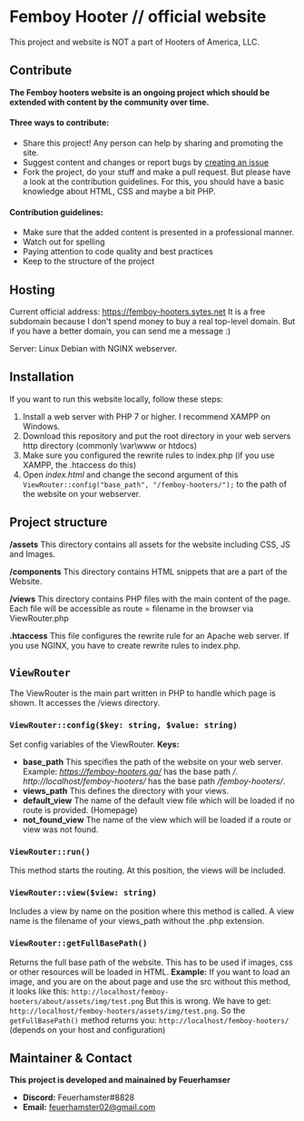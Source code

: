 # Femboy Hooter // official website
This project and website is NOT a part of Hooters of America, LLC.

## Contribute
**The Femboy hooters website is an ongoing project which should be extended with content by the community over time.**

#### Three ways to contribute:
- Share this project! Any person can help by sharing and promoting the site.
- Suggest content and changes or report bugs by [creating an issue](https://github.com/Feuerhamster/femboy-hooters/issues)
- Fork the project, do your stuff and make a pull request. But please have a look at the contribution guidelines. For this, you should have a basic knowledge about HTML, CSS and maybe a bit PHP. 

#### Contribution guidelines:
- Make sure that the added content is presented in a professional manner.
- Watch out for spelling
- Paying attention to code quality and best practices
- Keep to the structure of the project

## Hosting
Current official address: https://femboy-hooters.sytes.net
It is a free subdomain because I don't spend money to buy a real top-level domain. But if you have a better domain, you can send me a message :)

Server: Linux Debian with NGINX webserver.

## Installation
If you want to run this website locally, follow these steps:
1. Install a web server with PHP 7 or higher. I recommend XAMPP on Windows.
2. Download this repository and put the root directory in your web servers http directory (commonly \var\www or htdocs)
3. Make sure you configured the rewrite rules to index.php (if you use XAMPP, the .htaccess do this)
4. Open *index.html* and change the second argument of this `ViewRouter::config("base_path", "/femboy-hooters/");` to the path of the website on your webserver.

## Project structure
**/assets** This directory contains all assets for the website including CSS, JS and Images.

**/components** This directory contains HTML snippets that are a part of the Website.

**/views** This directory contains PHP files with the main content of the page. 
Each file will be accessible as route = filename in the browser via ViewRouter.php

**.htaccess** This file configures the rewrite rule for an Apache web server.
If you use NGINX, you have to create rewrite rules to index.php.

## `ViewRouter`
The ViewRouter is the main part written in PHP to handle which page is shown.
It accesses the /views directory.

### `ViewRouter::config($key: string, $value: string)`
Set config variables of the ViewRouter.
**Keys:**
- **base_path** This specifies the path of the website on your web server. Example: *https://femboy-hooters.ga/* has the base path */*. *http://localhost/femboy-hooters/* has the base path */femboy-hooters/*.
- **views_path** This defines the directory with your views.
- **default_view** The name of the default view file which will be loaded if no route is provided. (Homepage)
- **not_found_view** The name of the view which will be loaded if a route or view was not found.

### `ViewRouter::run()`
This method starts the routing. At this position, the views will be included.

### `ViewRouter::view($view: string)`
Includes a view by name on the position where this method is called.
A view name is the filename of your views_path without the .php extension.

### `ViewRouter::getFullBasePath()`
Returns the full base path of the website.
This has to be used if images, css or other resources will be loaded in HTML.
**Example:**
If you want to load an image, and you are on the about page and use the src without this method, it looks like this:
`http://localhost/femboy-hooters/about/assets/img/test.png`
But this is wrong. We have to get:
`http://localhost/femboy-hooters/assets/img/test.png`.
So the `getFullBasePath()` method returns you:
`http://localhost/femboy-hooters/` (depends on your host and configuration)

## Maintainer & Contact
**This project is developed and mainained by Feuerhamser**
- **Discord:** Feuerhamster#8828
- **Email:** feuerhamster02@gmail.com
